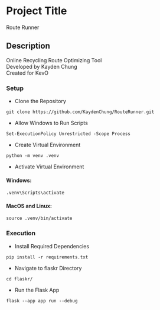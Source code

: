 # Project Title

Route Runner

## Description

Online Recycling Route Optimizing Tool  
Developed by Kayden Chung  
Created for KevO

### Setup

* Clone the Repository
```
git clone https://github.com/KaydenChung/RouteRunner.git
```
* Allow Windows to Run Scripts
```
Set-ExecutionPolicy Unrestricted -Scope Process
```
* Create Virtual Environment
```
python -m venv .venv
```
* Activate Virtual Environment
#### Windows:
```
.venv\Scripts\activate
```
#### MacOS and Linux:
```
source .venv/bin/activate
```

### Execution

* Install Required Dependencies
```
pip install -r requirements.txt
```
* Navigate to flaskr Directory
```
cd flaskr/
```
* Run the Flask App
```
flask --app app run --debug
```

